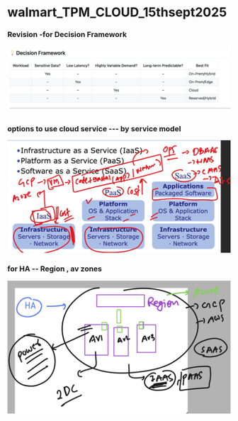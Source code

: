 # walmart_TPM_CLOUD_15thsept2025

### Revision -for Decision Framework 

<img src="rev1.png">

### options to use cloud service --- by service model 

<img src="rev2.png">

### for HA -- Region , av zones

<img src="rev3.png">